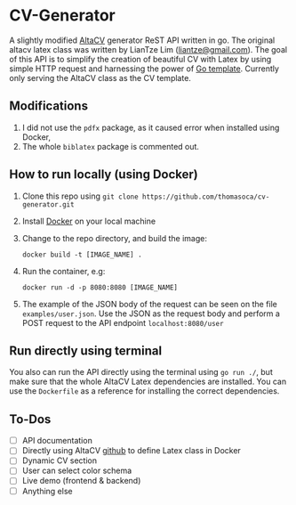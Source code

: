 # CV-Generator
A slightly modified [AltaCV](https://github.com/liantze/AltaCV) generator ReST API written in go. The original altacv latex class was written by LianTze Lim (liantze@gmail.com). The goal of this API is to simplify the creation of beautiful CV with Latex by using simple HTTP request and harnessing the power of [Go template](https://golang.org/pkg/text/template/). Currently only serving the AltaCV class as the CV template.

## Modifications
1. I did not use the `pdfx` package, as it caused error when installed using Docker,
2. The whole `biblatex` package is commented out.

## How to run locally (using Docker)
1. Clone this repo using `git clone https://github.com/thomasoca/cv-generator.git`
2. Install [Docker](https://docs.docker.com/get-docker/) on your local machine
3. Change to the repo directory, and build the image:

    ```docker build -t [IMAGE_NAME] .```
4. Run the container, e.g:

    ```docker run -d -p 8080:8080 [IMAGE_NAME]```
5. The example of the JSON body of the request can be seen on the file `examples/user.json`. Use the JSON as the request body and perform a POST request to the API endpoint `localhost:8080/user`

## Run directly using terminal
You also can run the API directly using the terminal using `go run ./`, but make sure that the whole AltaCV Latex dependencies are installed. You can use the `Dockerfile` as a reference for installing the correct dependencies.

## To-Dos

- [ ] API documentation
- [ ] Directly using AltaCV [github](https://github.com/liantze/AltaCV) to define Latex class in Docker
- [ ] Dynamic CV section
- [ ] User can select color schema
- [ ] Live demo (frontend & backend)
- [ ] Anything else

